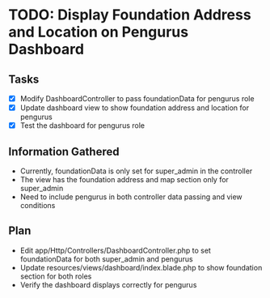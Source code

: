 # TODO: Display Foundation Address and Location on Pengurus Dashboard

## Tasks
- [x] Modify DashboardController to pass foundationData for pengurus role
- [x] Update dashboard view to show foundation address and location for pengurus
- [x] Test the dashboard for pengurus role

## Information Gathered
- Currently, foundationData is only set for super_admin in the controller
- The view has the foundation address and map section only for super_admin
- Need to include pengurus in both controller data passing and view conditions

## Plan
- Edit app/Http/Controllers/DashboardController.php to set foundationData for both super_admin and pengurus
- Update resources/views/dashboard/index.blade.php to show foundation section for both roles
- Verify the dashboard displays correctly for pengurus
